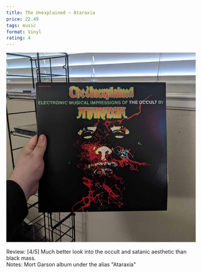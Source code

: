 ```yaml
---
title: The Unexplained ~ Ataraxia
price: 22.49
tags: music
format: Vinyl
rating: 4
---
```

![The Money Store](/assets/img/ibuycrap/unexplained.jpg) 

Review: [4/5] Much better look into the occult and satanic aesthetic than black mass.   
Notes: Mort Garson album under the alias "Ataraxia"